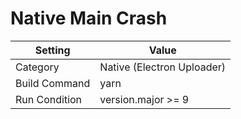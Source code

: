 # Native Main Crash

| Setting | Value |
| --- | --- |
| Category | Native (Electron Uploader) |
| Build Command | yarn |
| Run Condition | version.major >= 9 |
